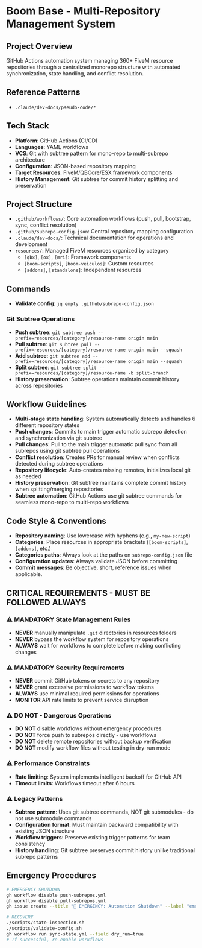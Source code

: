 # Boom Base - Multi-Repository Management System

## Project Overview
GitHub Actions automation system managing 360+ FiveM resource repositories through a centralized monorepo structure with automated synchronization, state handling, and conflict resolution.

## Reference Patterns
- `.claude/dev-docs/pseudo-code/*` 

## Tech Stack
- **Platform**: GitHub Actions (CI/CD)
- **Languages**: YAML workflows
- **VCS**: Git with subtree pattern for mono-repo to multi-subrepo architecture
- **Configuration**: JSON-based repository mapping
- **Target Resources**: FiveM/QBCore/ESX framework components
- **History Management**: Git subtree for commit history splitting and preservation

## Project Structure
- `.github/workflows/`: Core automation workflows (push, pull, bootstrap, sync, conflict resolution)
- `.github/subrepo-config.json`: Central repository mapping configuration
- `.claude/dev-docs/`: Technical documentation for operations and development
- `resources/`: Managed FiveM resources organized by category
  - `[qbx]`, `[ox]`, `[mri]`: Framework components
  - `[boom-scripts]`, `[boom-veiculos]`: Custom resources
  - `[addons]`, `[standalone]`: Independent resources

## Commands
- **Validate config**: `jq empty .github/subrepo-config.json`

### Git Subtree Operations
- **Push subtree**: `git subtree push --prefix=resources/[category]/resource-name origin main`
- **Pull subtree**: `git subtree pull --prefix=resources/[category]/resource-name origin main --squash`
- **Add subtree**: `git subtree add --prefix=resources/[category]/resource-name origin main --squash`
- **Split subtree**: `git subtree split --prefix=resources/[category]/resource-name -b split-branch`
- **History preservation**: Subtree operations maintain commit history across repositories

## Workflow Guidelines
- **Multi-stage state handling**: System automatically detects and handles 6 different repository states
- **Push changes**: Commits to main trigger automatic subrepo detection and synchronization via git subtree
- **Pull changes**: Pull to the main trigger automatic pull sync from all subrepos using git subtree pull operations
- **Conflict resolution**: Creates PRs for manual review when conflicts detected during subtree operations
- **Repository lifecycle**: Auto-creates missing remotes, initializes local git as needed
- **History preservation**: Git subtree maintains complete commit history when splitting/merging repositories
- **Subtree automation**: GitHub Actions use git subtree commands for seamless mono-repo to multi-repo workflows

## Code Style & Conventions
- **Repository naming**: Use lowercase with hyphens (e.g., `my-new-script`)
- **Categories**: Place resources in appropriate brackets (`[boom-scripts]`, `[addons]`, etc.)
- **Categories paths**: Always look at the paths on `subrepo-config.json` file
- **Configuration updates**: Always validate JSON before committing
- **Commit messages**: Be objective, short, reference issues when applicable.

## CRITICAL REQUIREMENTS - MUST BE FOLLOWED ALWAYS

### ⚠️ MANDATORY State Management Rules
- **NEVER** manually manipulate `.git` directories in resources folders
- **NEVER** bypass the workflow system for repository operations
- **ALWAYS** wait for workflows to complete before making conflicting changes

### ⚠️ MANDATORY Security Requirements
- **NEVER** commit GitHub tokens or secrets to any repository
- **NEVER** grant excessive permissions to workflow tokens
- **ALWAYS** use minimal required permissions for operations
- **MONITOR** API rate limits to prevent service disruption

### ⚠️ DO NOT - Dangerous Operations
- **DO NOT** disable workflows without emergency procedures
- **DO NOT** force push to subrepos directly - use workflows
- **DO NOT** delete remote repositories without backup verification
- **DO NOT** modify workflow files without testing in dry-run mode

### ⚠️ Performance Constraints
- **Rate limiting**: System implements intelligent backoff for GitHub API
- **Timeout limits**: Workflows timeout after 6 hours

### ⚠️ Legacy Patterns
- **Subtree pattern**: Uses git subtree commands, NOT git submodules - do not use submodule commands
- **Configuration format**: Must maintain backward compatibility with existing JSON structure
- **Workflow triggers**: Preserve existing trigger patterns for team consistency
- **History handling**: Git subtree preserves commit history unlike traditional subrepo patterns

## Emergency Procedures
```bash
# EMERGENCY SHUTDOWN
gh workflow disable push-subrepos.yml
gh workflow disable pull-subrepos.yml
gh issue create --title "🚨 EMERGENCY: Automation Shutdown" --label "emergency"

# RECOVERY
./scripts/state-inspection.sh
./scripts/validate-config.sh
gh workflow run sync-state.yml --field dry_run=true
# If successful, re-enable workflows
```